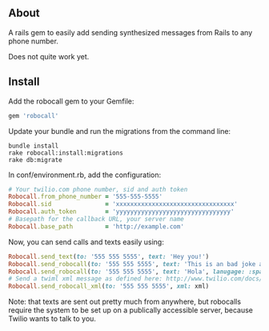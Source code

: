 ## About

A rails gem to easily add sending synthesized messages from Rails to any phone number. 

Does not quite work yet.

## Install

Add the robocall gem to your Gemfile:
``` ruby
gem 'robocall'
```

Update your bundle and run the migrations from the command line:
``` shell
bundle install
rake robocall:install:migrations
rake db:migrate
```

In conf/environment.rb, add the configuration:
``` ruby
# Your twilio.com phone number, sid and auth token
Robocall.from_phone_number = '555-555-5555'
Robocall.sid               = 'xxxxxxxxxxxxxxxxxxxxxxxxxxxxxxxxx'
Robocall.auth_token        = 'yyyyyyyyyyyyyyyyyyyyyyyyyyyyyyyy'
# Basepath for the callback URL, your server name
Robocall.base_path         = 'http://example.com'
```

Now, you can send calls and texts easily using:
``` ruby
Robocall.send_text(to: '555 555 5555', text: 'Hey you!')
Robocall.send_robocall(to: '555 555 5555', text: 'This is an bad joke alert.')
Robocall.send_robocall(to: '555 555 5555', text: 'Hola', lanugage: :spanish)
# Send a twiml xml message as defined here: http://www.twilio.com/docs/api/twiml
Robocall.send_robocall_xml(to: '555 555 5555', xml: xml)
```

Note: that texts are sent out pretty much from anywhere, but robocalls require the system to be set up on a publically accessible server, because Twilio wants to talk to you. 


